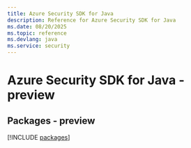 ```yaml
---
title: Azure Security SDK for Java
description: Reference for Azure Security SDK for Java
ms.date: 08/20/2025
ms.topic: reference
ms.devlang: java
ms.service: security
---
```

# Azure Security SDK for Java - preview
## Packages - preview
[!INCLUDE [packages](security-index.md)]